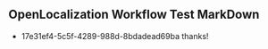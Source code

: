## OpenLocalization Workflow Test MarkDown
* 17e31ef4-5c5f-4289-988d-8bdadead69ba 
thanks!<!--HONumber=Mar16_HO2-->
